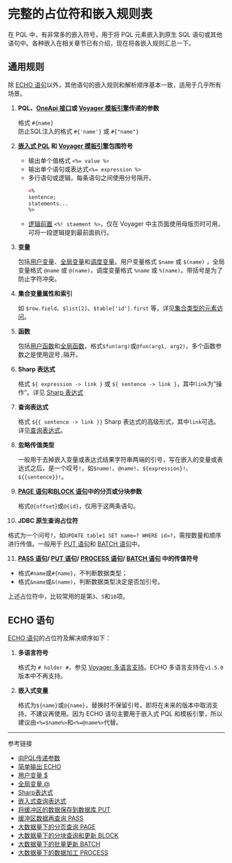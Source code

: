 # 完整的占位符和嵌入规则表

在 PQL 中，有非常多的嵌入符号，用于将 PQL 元素嵌入到原生 SQL 语句或其他语句中。各种嵌入在相关章节已有介绍，现在将各嵌入规则汇总一下。

## 通用规则

除 [ECHO 语句](/pql/echo.md)以外，其他语句的嵌入规则和解析顺序基本一致，适用于几乎所有场景。

1. **PQL、[OneApi 接口](/oneapi/overview.md)或 [Voyager 模板引擎](/voyager/overview.md)传递的参数**  

   格式 `#{name}`  
   防止SQL注入的格式 `#{'name'}` 或 `#{"name"}`

2. **[嵌入式 PQL](/pql/embedded.md) 和 [Voyager 模板引擎](/voyager/overview.md)包围符号**
   
   * 输出单个值格式 `<%= value %>`  
   * 输出单个语句或表达式`<%= expression %>`  
   * 多行语句或逻辑，每条语句之间使用分号隔开。
        ```html
        <%
        sentence;
        statements...
        %>
        ```
    * [逻辑前置](/voyager/syntax.md) `<%! staement %>`，仅在 Voyager 中主页面使用母版页时可用，可将一段逻辑提到最前面执行。
    
3. **变量**  

   包括[用户变量](/pql/variable.md)、[全局变量](/pql/global-variable.md)和[调度变量](/keeper/job-variable.md)。用户变量格式 `$name` 或 `$(name)` ，全局变量格式 `@name` 或 `@(name)`，调度变量格式 `%name` 或 `%(name)`。带括号是为了防止字符冲突。

4. **集合变量属性和索引**  

   如 `$row.field`、`$list[2]`、`$table['id'].first` 等，详见[集合类型的元素访问](/pql/collection.md)。

5. **函数**

   包括[用户函数](/pql/function.md)和[全局函数](/pql/global-function.md)，格式`$fun(arg)`或`@fun(arg1, arg2)`，多个函数参数之是使用逗号`,`隔开。

6. **Sharp 表达式**  

   格式 `${ expression -> link }` 或 `${ sentence -> link }`，其中`link`为“操作”。详见 [Sharp 表达式](/pql/sharp.md)

7. **查询表达式**  

   格式 `${{ sentence -> link }}` Sharp 表达式的高级形式，其中`link`可选。详见[查询表达式](/pql/query.md)。

8. **忽略传值类型**  

   一般用于去掉嵌入变量或表达式结果字符串两端的引号，写在嵌入的变量或表达式之后，是一个叹号`!`，如`$name!`、`@name!`、`${expression}!`、`${{sentence}}!`。

9. **[PAGE 语句](/pql/page.md)和[BLOCK 语句](/pql/block.md)中的分页或分块参数**  

   格式`@{offset`}或`@{id}`，仅用于这两条语句。

10. **JDBC 原生查询占位符**  

   格式为一个问号`?`，如`UPDATE table1 SET name=? WHERE id=?`，需按数量和顺序进行传值。一般用于 [PUT 语句](/pql/put.md)和 [BATCH 语句](/pql/batch.md)中。

11. **[PASS 语句](/pql/pass.md)/ [PUT 语句](/pql/put.md)/ [PROCESS 语句](/pql/process.md)/ [BATCH 语句](/pql/batch.md) 中的传值符号**

   * 格式`#name`或`#{name}`，不判断数据类型；
   * 格式`&name`或`&(name)`，判断数据类型决定是否加引号。

上述占位符中，比较常用的是第`3`、`5`和`10`项。

## ECHO 语句

[ECHO 语句](/pql/echo.md)的占位符及解决顺序如下：

1. **多语言符号**  

   格式为 `# holder #`，参见 [Voyager 多语言支持](/voyager/language.md)。ECHO 多语言支持在`v1.5.0`版本中不再支持。

2. **嵌入式变量**  

   格式为`${name}`或`@{name}`，替换时不保留引号。即将在未来的版本中取消支持，不建议再使用。因为 ECHO 语句主要用于嵌入式 PQL 和模板引擎，所以建议由`<%=$name%>`和`<%=@name%>`代替。

---
参考链接

* [向PQL传递参数](/pql/params.md)
* [简单输出 ECHO](/pql/echo.md)
* [用户变量 $](/pql/variable.md)
* [全局变量 @](/pql/global-variable.md)
* [Sharp表达式](/pql/sharp.md)
* [嵌入式查询表达式](/pql/query.md)
* [将缓冲区的数据保存到数据库 PUT](/pql/put.md)
* [缓冲区数据再查询 PASS](/pql/pass.md)
* [大数据量下的分页查询 PAGE](/pql/page.md)
* [大数据量下的分块查询和更新 BLOCK](/pql/block.md)
* [大数据量下的批量更新 BATCH](/pql/batch.md)
* [大数据量下的数据加工 PROCESS](/pql/process.md)